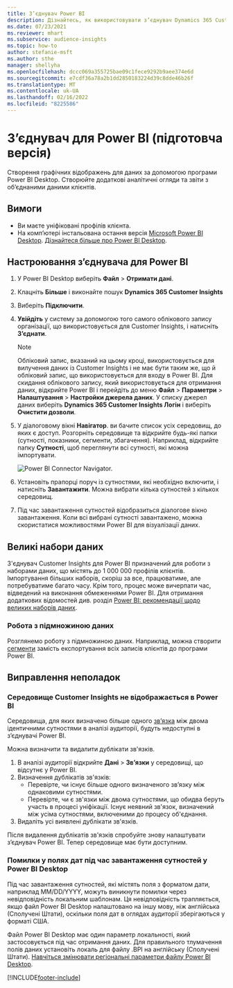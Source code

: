 ```yaml
---
title: З’єднувач Power BI
description: Дізнайтесь, як використовувати з’єднувач Dynamics 365 Customer Insights у Power BI.
ms.date: 07/23/2021
ms.reviewer: mhart
ms.subservice: audience-insights
ms.topic: how-to
author: stefanie-msft
ms.author: sthe
manager: shellyha
ms.openlocfilehash: dccc069a355725bae09c1fece9292b9aee374e6d
ms.sourcegitcommit: e7cdf36a78a2b1dd2850183224d39c8dde46b26f
ms.translationtype: MT
ms.contentlocale: uk-UA
ms.lasthandoff: 02/16/2022
ms.locfileid: "8225586"
---
```

# <a name="connector-for-power-bi-preview"></a>З’єднувач для Power BI (підготовча версія)

Створення графічних відображень для даних за допомогою програми Power BI Desktop. Створюйте додаткові аналітичні огляди та звіти з об’єднаними даними клієнтів.

## <a name="prerequisites"></a>Вимоги

- Ви маєте уніфіковані профілів клієнта.
- На комп’ютері інстальована остання версія [Microsoft Power BI Desktop](https://powerbi.microsoft.com/desktop/). [Дізнайтеся більше про Power BI Desktop](/power-bi/desktop-what-is-desktop).

## <a name="configure-the-connector-for-power-bi"></a>Настроювання з’єднувача для Power BI

1. У Power BI Desktop виберіть **Файл** > **Отримати дані**.

1. Клацніть **Більше** і виконайте пошук **Dynamics 365 Customer Insights**

1. Виберіть **Підключити**.

1. **Увійдіть** у систему за допомогою того самого облікового запису організації, що використовується для Customer Insights, і натисніть **З’єднати**.
   > [!NOTE]
   > Обліковий запис, вказаний на цьому кроці, використовується для вилучення даних із Customer Insights і не має бути таким же, що й обліковий запис, що використовується для входу в Power BI. Для скидання облікового запису, який використовується для отримання даних, відкрийте Power BI і перейдіть до меню **Файл** > **Параметри** > **Налаштування** > **Настройки джерела даних**. У списку джерел даних виберіть **Dynamics 365 Customer Insights Логін** і виберіть **Очистити дозволи**.  

1. У діалоговому вікні **Навігатор**. ви бачите список усіх середовищ, до яких є доступ. Розгорніть середовище та відкрийте будь-які папки (сутності, показники, сегменти, збагачення). Наприклад, відкрийте папку **Сутності**, щоб переглянути всі сутності, які можна імпортувати.

   ![Power BI Connector Navigator.](media/power-bi-navigator.png "Power BI Connector Navigator")

1. Установіть прапорці поруч із сутностями, які необхідно включити, і натисніть **Завантажити**. Можна вибрати кілька сутностей з кількох середовищ.

1. Під час завантаження сутностей відобразиться діалогове вікно завантаження. Коли всі вибрані сутності завантажено, можна скористатися можливостями Power BI для візуалізації даних.

## <a name="large-data-sets"></a>Великі набори даних

З'єднувач Customer Insights для Power BI призначений для роботи з наборами даних, що містять до 1 000 000 профілів клієнтів. Імпортування більших наборів, скоріш за все, працюватиме, але потребуватиме багато часу. Крім того, процес може вичерпати час, відведений на виконання обмеженнями Power BI. Для отримання додаткових відомостей див. розділ [Power BI: рекомендації щодо великих наборів даних](/power-bi/admin/service-premium-what-is#large-datasets). 

### <a name="work-with-a-subset-of-data"></a>Робота з підмножиною даних

Розглянемо роботу з підмножиною даних. Наприклад, можна створити [сегменти](segments.md) замість експортування всіх записів клієнтів до програми Power BI.

## <a name="troubleshooting"></a>Виправлення неполадок

### <a name="customer-insights-environment-doesnt-show-in-power-bi"></a>Середовище Customer Insights не відображається в Power BI

Середовища, для яких визначено більше одного [зв’язка](relationships.md) між двома ідентичними сутностями в аналізі аудиторії, будуть недоступні в з’єднувачі Power BI.

Можна визначити та видалити дублікати зв'язків.

1. В аналізі аудиторії відкрийте **Дані** > **Зв’язки** у середовищі, що відсутнє у Power BI.
2. Визначення дублікатів зв'язків:
   - Перевірте, чи існує більше одного визначеного зв’язку між однаковими сутностями.
   - Перевірте, чи є зв'язки між двома сутностями, що обидва беруть участь в процесі уніфікації. Існує неявний зв'язок, визначений між усіма сутностями, включеними до процесу об'єднання.
3. Видаліть усі виявлені дублікати зв'язків.

Після видалення дублікатів зв'язків спробуйте знову налаштувати з’єднувач Power BI. Тепер середовище має бути доступним.

### <a name="errors-on-date-fields-when-loading-entities-in-power-bi-desktop"></a>Помилки у полях дат під час завантаження сутностей у Power BI Desktop

Під час завантаження сутностей, які містять поля з форматом дати, наприклад MM/DD/YYYY, можуть виникнути помилки через невідповідність локальним шаблонам. Ця невідповідність трапляється, якщо файл Power BI Desktop налаштовано на іншу мову, ніж англійська (Сполучені Штати), оскільки поля дат в оглядах аудиторії зберігаються у форматі США.

Файл Power BI Desktop має один параметр локальності, який застосовується під час отримання даних. Для правильного тлумачення полів даних установіть локаль для файлу .BPI на англійську (Сполучені Штати). [Навчіться змінювати регіональні параметри файлу Power BI Desktop](/power-bi/fundamentals/supported-languages-countries-regions.md#choose-the-locale-for-importing-data-into-power-bi-desktop).

[!INCLUDE[footer-include](../includes/footer-banner.md)]
